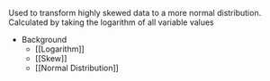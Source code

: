 Used to transform highly skewed data to a more normal distribution. Calculated by taking the logarithm of all variable values

- Background
	- [[Logarithm]]
	- [[Skew]]
	- [[Normal Distribution]]